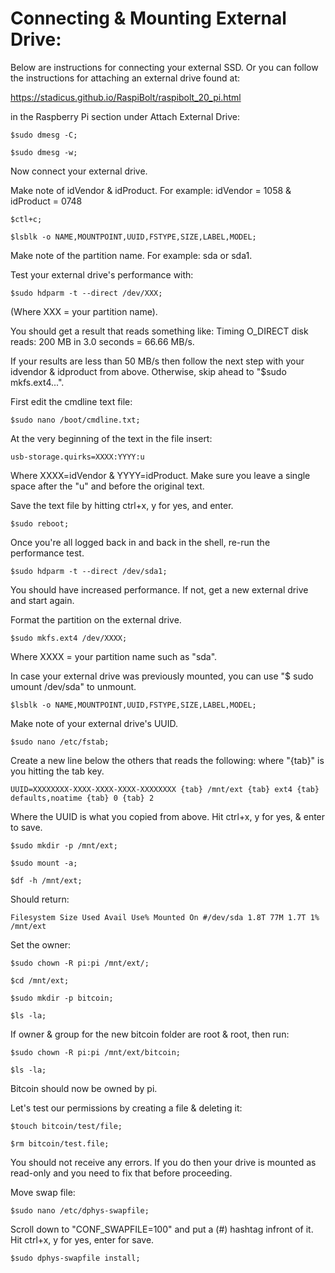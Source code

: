 # Connecting & Mounting External Drive:

Below are instructions for connecting your external SSD. Or you can follow the instructions for attaching an external drive found at:

https://stadicus.github.io/RaspiBolt/raspibolt_20_pi.html 

in the Raspberry Pi section under Attach External Drive:

`$sudo dmesg -C;`

`$sudo dmesg -w;`

Now connect your external drive.

Make note of idVendor & idProduct. For example: idVendor = 1058 & idProduct = 0748

`$ctl+c;`

`$lsblk -o NAME,MOUNTPOINT,UUID,FSTYPE,SIZE,LABEL,MODEL;`

Make note of the partition name. For example: sda or sda1.

Test your external drive's performance with:

`$sudo hdparm -t --direct /dev/XXX;`

(Where XXX = your partition name).

You should get a result that reads something like: Timing O_DIRECT disk reads: 200 MB in 3.0 seconds = 66.66 MB/s.

If your results are less than 50 MB/s then follow the next step with your idvendor & idproduct from above. Otherwise, skip ahead to "$sudo mkfs.ext4...".

First edit the cmdline text file:

`$sudo nano /boot/cmdline.txt;`

At the very beginning of the text in the file insert:

`usb-storage.quirks=XXXX:YYYY:u`

Where XXXX=idVendor & YYYY=idProduct. Make sure you leave a single space after the "u" and before the original text.

Save the text file by hitting ctrl+x, y for yes, and enter.

`$sudo reboot;`

Once you're all logged back in and back in the shell, re-run the performance test.

`$sudo hdparm -t --direct /dev/sda1;`

You should have increased performance. If not, get a new external drive and start again.

Format the partition on the external drive.

`$sudo mkfs.ext4 /dev/XXXX;`

Where XXXX = your partition name such as "sda".

In case your external drive was previously mounted, you can use "$ sudo umount /dev/sda" to unmount.

`$lsblk -o NAME,MOUNTPOINT,UUID,FSTYPE,SIZE,LABEL,MODEL;`

Make note of your external drive's UUID.

`$sudo nano /etc/fstab;`

Create a new line below the others that reads the following: where "{tab}" is you hitting the tab key.

`UUID=XXXXXXXX-XXXX-XXXX-XXXX-XXXXXXXX {tab} /mnt/ext {tab} ext4 {tab} defaults,noatime {tab} 0 {tab} 2`

Where the UUID is what you copied from above. Hit ctrl+x, y for yes, & enter to save.

`$sudo mkdir -p /mnt/ext;`

`$sudo mount -a;`

`$df -h /mnt/ext;`

Should return:

`Filesystem Size Used Avail Use% Mounted On
#/dev/sda 1.8T 77M 1.7T 1% /mnt/ext`

Set the owner:

`$sudo chown -R pi:pi /mnt/ext/;`

`$cd /mnt/ext;`

`$sudo mkdir -p bitcoin;`

`$ls -la;`

If owner & group for the new bitcoin folder are root & root, then run:

`$sudo chown -R pi:pi /mnt/ext/bitcoin;`

`$ls -la;`

Bitcoin should now be owned by pi.

Let's test our permissions by creating a file & deleting it:

`$touch bitcoin/test/file;`

`$rm bitcoin/test.file;`

You should not receive any errors. If you do then your drive is mounted as read-only and you need to fix that before proceeding.

Move swap file:

`$sudo nano /etc/dphys-swapfile;`

Scroll down to "CONF_SWAPFILE=100" and put a (#) hashtag infront of it. Hit ctrl+x, y for yes, enter for save.

`$sudo dphys-swapfile install;`
